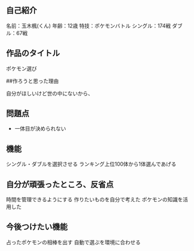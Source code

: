 ## 自己紹介

名前：玉木楓(くん)
年齢：12歳
特技：ポケモンバトル
シングル：174戦
ダブル：67戦

## 作品のタイトル

ポケモン選び

##作ろうと思った理由

自分がほしいけど世の中にないから、

## 問題点

- 一体目が決められない

## 機能

シングル・ダブルを選択させる
ランキング上位100体から1体選んであげる

## 自分が頑張ったところ、反省点

時間を管理できるようにする
作りたいものを自分で考えた
ポケモンの知識を活用した

## 今後つけたい機能

占ったポケモンの相棒を出す
自動で選ぶを環境に合わせる
